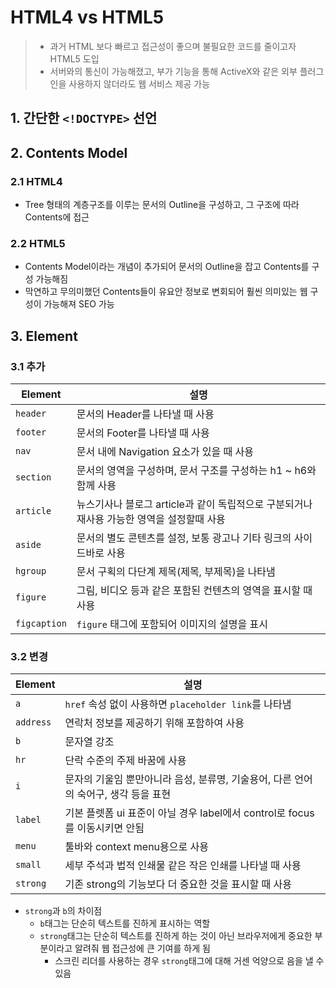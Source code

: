 # HTML4 vs HTML5
> - 과거 HTML 보다 빠르고 접근성이 좋으며 불필요한 코드를 줄이고자 HTML5 도입
> - 서버와의 통신이 가능해졌고, 부가 기능을 통해 ActiveX와 같은 외부 플러그인을 사용하지 않더라도 웹 서비스 제공 가능

## 1. 간단한 `<!DOCTYPE>` 선언

## 2. Contents Model
### 2.1 HTML4
- Tree 형태의 계층구조를 이루는 문서의 Outline을 구성하고, 그 구조에 따라 Contents에 접근

### 2.2 HTML5
- Contents Model이라는 개념이 추가되어 문서의 Outline을 잡고 Contents를 구성 가능해짐
- 막연하고 무의미했던 Contents들이 유요안 정보로 변회되어 훨씬 의미있는 웹 구성이 가능해져 SEO 가능

## 3. Element
### 3.1 추가
| Element                    | 설명                                                                                      |
| -------------------------- | ----------------------------------------------------------------------------------------- |
| `header`                   | 문서의 Header를 나타낼 때 사용                                                            |
| `footer`                   | 문서의 Footer를 나타낼 때 사용                                                            |
| `nav`                      | 문서 내에 Navigation 요소가 있을 때 사용                                                  |
| `section`                  | 문서의 영역을 구성하며, 문서 구조를 구성하는 h1 ~ h6와 함께 사용                          |
| `article`                  | 뉴스기사나 블로그 article과 같이 독립적으로 구분되거나 재사용 가능한 영역을 설정할때 사용 |
| `aside`                    | 문서의 별도 콘텐츠를 설정, 보통 광고나 기타 링크의 사이드바로 사용                        |
| `hgroup`                   | 문서 구획의 다단계 제목(제목, 부제목)을 나타냄                                            |
| `figure`                   | 그림, 비디오 등과 같은 포함된 컨텐츠의 영역을 표시할 때 사용                              |
| `figcaption`               | `figure` 태그에 포함되어 이미지의 설명을 표시                                             |

### 3.2 변경
| Element                    | 설명                                                                                     |
| -------------------------- | ---------------------------------------------------------------------------------------- |
| `a`                        | `href` 속성 없이 사용하면 `placeholder link`를 나타냄                                    |
| `address`                  | 연락처 정보를 제공하기 위해 포함하여 사용                                                |
| `b`                        | 문자열 강조                                                                              |
| `hr`                       | 단락 수준의 주제 바꿈에 사용                                                             |
| `i`                        | 문자의 기울임 뿐만아니라 음성, 분류명, 기술용어, 다른 언어의 숙어구, 생각 등을 표현      |
| `label`                    | 기본 플렛폼 ui 표준이 아닐 경우 label에서 control로 focus를 이동시키면 안됨              |
| `menu`                     | 툴바와 context menu용으로 사용                                                           |
| `small`                    | 세부 주석과 법적 인쇄물 같은 작은 인쇄를 나타낼 때 사용                                  |
| `strong`                   | 기존 strong의 기능보다 더 중요한 것을 표시할 때 사용                                     |

- `strong`과 `b`의 차이점
  - `b`태그는 단순히 텍스트를 진하게 표시하는 역할
  - `strong`태그는 단순히 텍스트를 진하게 하는 것이 아닌 브라우저에게 중요한 부분이라고 알려줘 웹 접근성에 큰 기여를 하게 됨
    - 스크린 리더를 사용하는 경우 `strong`태그에 대해 거센 억양으로 음을 낼 수 있음
